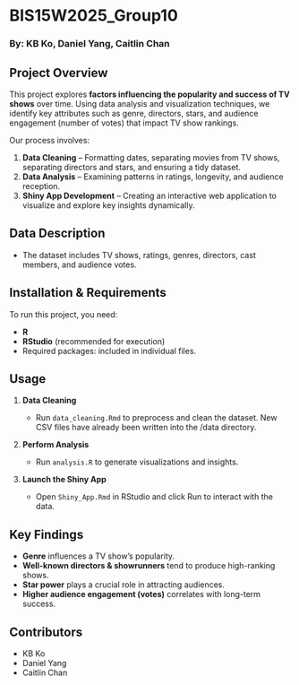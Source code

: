 # **BIS15W2025_Group10**  
### **By: KB Ko, Daniel Yang, Caitlin Chan**  

## **Project Overview**  
This project explores **factors influencing the popularity and success of TV shows** over time. Using data analysis and visualization techniques, we identify key attributes such as genre, directors, stars, and audience engagement (number of votes) that impact TV show rankings.  

Our process involves:  
1. **Data Cleaning** – Formatting dates, separating movies from TV shows, separating directors and stars, and ensuring a tidy dataset.  
2. **Data Analysis** – Examining patterns in ratings, longevity, and audience reception.  
3. **Shiny App Development** – Creating an interactive web application to visualize and explore key insights dynamically.  

## **Data Description**  
- The dataset includes TV shows, ratings, genres, directors, cast members, and audience votes.  

## **Installation & Requirements**  
To run this project, you need:  
- **R** 
- **RStudio** (recommended for execution)  
- Required packages: included in individual files.

## **Usage**  
1. **Data Cleaning**  
   - Run `data_cleaning.Rmd` to preprocess and clean the dataset. New CSV files have already been written into the /data directory.

2. **Perform Analysis**  
   - Run `analysis.R` to generate visualizations and insights.  

3. **Launch the Shiny App**  
   - Open `Shiny_App.Rmd` in RStudio and click Run to interact with the data.  

## **Key Findings**  
- **Genre** influences a TV show’s popularity.  
- **Well-known directors & showrunners** tend to produce high-ranking shows.  
- **Star power** plays a crucial role in attracting audiences.  
- **Higher audience engagement (votes)** correlates with long-term success.  

## **Contributors**  
- KB Ko
- Daniel Yang
- Caitlin Chan
